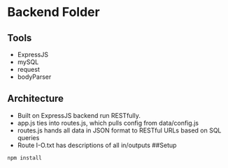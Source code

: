 # Backend Folder
## Tools
* ExpressJS
* mySQL
* request
* bodyParser
## Architecture
* Built on ExpressJS backend run RESTfully. 
* app.js ties into routes.js, which pulls config from data/config.js
* routes.js hands all data in JSON format to RESTful URLs based on SQL queries 
* Route I-O.txt has descriptions of all in/outputs
##Setup
```
npm install
```